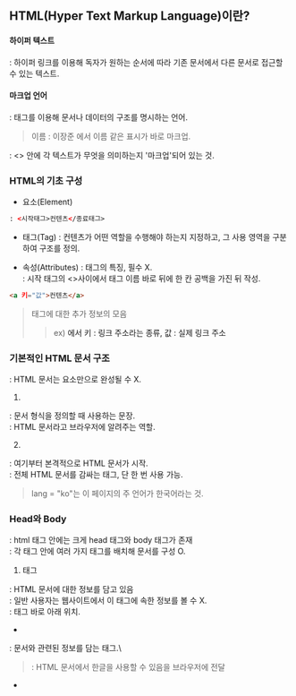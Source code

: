 ## HTML(Hyper Text Markup Language)이란?
#### 하이퍼 텍스트
: 하이퍼 링크를 이용해 독자가 원하는 순서에 따라 기존 문서에서 다른 문서로 접근할 수 있는 텍스트.
#### 마크업 언어
: 태그를 이용해 문서나 데이터의 구조를 명시하는 언어.
> 이름 : 이장준 에서 이름 같은 표시가 바로 마크업.

: <> 안에 각 텍스트가 무엇을 의미하는지 '마크업'되어 있는 것.

### HTML의 기초 구성
- 요소(Element)
``` html
: <시작태그>컨텐츠</종료태그>
```
- 태그(Tag)
: 컨텐츠가 어떤 역할을 수행해야 하는지 지정하고, 그 사용 영역을 구분하여 구조를 정의.

- 속성(Attributes)
: 태그의 특징, 필수 X.\
: 시작 태그의 <>사이에서 태그 이름 바로 뒤에 한 칸 공백을 가진 뒤 작성.
``` html
<a 키="값">컨텐츠</a>
```
> 태그에 대한 추가 정보의 모음
>> ex) <a>에서 키 : 링크 주소라는 종류, 값 : 실제 링크 주소

### 기본적인 HTML 문서 구조
: HTML 문서는 요소만으로 완성될 수 X.

1. <!DOCTYPE html>
: 문서 형식을 정의할 때 사용하는 문장.\
: HTML 문서라고 브라우저에 알려주는 역할.

2. <html lang="ko">
: 여기부터 본격적으로 HTML 문서가 시작.\
: 전체 HTML 문서를 감싸는 태그, 단 한 번 사용 가능.
> lang = "ko"는 이 페이지의 주 언어가 한국어라는 것.

### Head와 Body
: html 태그 안에는 크게 head 태그와 body 태그가 존재\
: 각 태그 안에 여러 가지 태그를 배치해 문서를 구성 O.
1. <head> 태그
: HTML 문서에 대한 정보를 담고 있음\
: 일반 사용자는 웹사이트에서 이 태그에 속한 정보를 볼 수 X.\
: <html> 태그 바로 아래 위치.
- <meta>
: 문서와 관련된 정보를 담는 태그.\
> <meta charset = "utf-8"> : HTML 문서에서 한글을 사용할 수 있음을 브라우저에 전달
- <title>
: 웹 페이지의 제목을 담는 태그

2. <body> 태그
: HTML 문서 중 사용자에게 실제로 보여지는 부분.
: <html>안에서 <head> 태그 바로 아래 위치.
- <h1>
: 제목을 표시하는 태그\
: 1~6까지 있음.
- <p>
: 단락을 표시하는 태그\
__등등....! body안에 들어가는 태그는 정말 많음 !!!!__
> head와 body는 html 태그 내에서 딱 한 번만 사용

## <body> 태그 안에 들어가는 여러 가지 태그
### 시맨틱 태그(Semantic tag)
: 많이 선호하는 레이아웃을 아예 태그로 만들어 각 요소의 쓰임을 명확하게 구분하기 위해 만들어진 태그.\
: 의미를 가지는 태그로, 나눠진 구획의 기능을 태그 이름만으로도 이해할 수 O.
- <header>
: 웹페이지 혹은 <section>의 소개나 제목을 담기 위해 사용하는 요소.
> <head> 태그와 혼동 X.
- <nav>
: 페이지 이동을 위한 메뉴를 주로 담음.
> 내비게이션 역할을 수행.
- <section>
: 기준에 따라 구획을 구분하기 위해 사용하는 요소.\
: 기준에 맞는 <article>들을 담음.
- <article>
: 주 내용을 담기 위해 사용하는 요소
- <aside>
: 광고 또는 사이트의 주변 부분에 해당하는 내용을 담기 위해 사용하는 요소.
- <footer>
: 일반적으로 웹 사이트의 가장 아래에 들어가는 회사 정보나 사이트 정보 등의 추가 정보를 담기 위해 사용하는 요소.

### 제목, 내용 관련 태그
#### 제목과 본문 태그
1. 제목 태그
: <h1> ~ <h6>까지 있음.
2. 본문 태그
- <p>
: paragraphs의 약자로, 단락 혹은 문단이라는 뜻.\
: 서로 이어지는 내용이라 생각하는 텍스트를 하나로 묶어 감싸면 단락으로 처리.
- <br>
: break의 약자로, 엔터(enter)와 동일한 역할\
: __줄바꿈__ 수행.
> 종료 태그 X. ~> 이런 요소를 빈 요소라고 부름.
- <pre>
: preformtted의 약자로, 형식화된 텍스트를 브라우저에 그래도 표시.
: __적은 내용 그대로 브라우저에 표시__
> 기억안나서 못쓰고 있었던 친구...
#### 나누기 위한 태그
- <div>
: division의 약자로 분할을 뜻함.\
: 아무것도 나타내지 않고 그저 __각각의 태그를 구분 짓기 위해 사용.__
> CSS를 이용해 레이아웃을 배치할 때 효과적으로 적용하기 위해, 묶어서 사용하기 위해 이 태그를 많이 사용한다.
#### 글자와 관련된 태그
1. <strong> / <em>
: 볼드체(굵게) / 이탤릭체(기울임꼴)
2. <sup> / <sub>
: 일반 위치보다 위로 / 아래로
> a^2 / log에 밑이 2인거..! 표현할때
3. <ins> / <del>
: 밑줄 / 취소선

### 링크 태그
#### <a>
: 하이퍼 링크 역할 수행.\
``` html
<a 속성>컨텐츠</a>
<a 키="값">컨텐츠</a>
<a 주소="https://github.com/hyunbingil">컨텐츠</a>
```
- 키 : 링크 주소라는 종류
- 값 : 실제 링크 주소
> <a> 태그는 속성을 필수로 가짐.
#### <a>의 속성
1. href(Hypertext Reference)
: <a>가 참조하는 웹사이트 주소(경로)를 값으로 가짐.
``` html
<a href = "https://github.com/hyunbingil">깃허브</a>
```
> 주소와 경로가 합쳐진 URL이 입력되어야한다는 소리.
2. target
: 링크를 클릭했을 때 해당 페이지를 어디에서 열지 정하는 속성
- _self
: 현재 탭에서 링크를 연다. (바로 이동)
- _blank
: 새 탭에서 링크를 연다.
``` html
<a href = "https://github.com/hyunbingil" target = "_blank">깃허브</a>
```
##### URL(Uniform Resource Locator)
: 웹 사이트 주소(domain)와 경로(path)를 합친 것.\
: 인터넷에서 자원의 위치를 표현
> 자원? : HTML 페이지, CSS 문서, 이미지 등
- 절대 URL : 접근하는 최초 시작점(주소)부터 경유한 경로를 모두 기록해 리소스의 위치를 나타냄.
- 상대 URL : 현재 위치(기준점)를 기준으로 상대적인 경로를 기록해 리소스의 위치를 나타냄.
> 폴더 ./ 이거 있자나!!! 그거 맞아.. 너가 알고 있는 그거..

### 멀티미디어 관련 태그
#### 이미지 태그 <img>
: 넣고자 하는 이미지에 대한 속성을 필히 작성해야 함.\
: 종료 태그 작성 X.
``` html
<img src="이미지 URL" alt="이미지 대체 문구"/>
```
- src 속성
: source의 약자로 근원.\
: 불러올 이미지의 파일 경로 또는 URL을 속성값으로 가짐.
- alt 속성
: Alternative text의 약자로 대체 문구라는 뜻.\
: 이미지 대신 표시할 문구를 값으로 가짐
> 이미지가 정상 출력 X or 이미지 파일 존재 X 경우 대비.
- width, height 속성
: 이미지의 너비나 높이 지정하는 속성
``` html
<img src="이미지 URL" alt="이사진이뭘까?" width="430px" height="320px"/>
```
> 권장사항 X. CSS로 조정하는게 낫소!

#### 오디오 태그 <audio>
: 오디오 파일이 저장된 경로를 src 값으로 설정하면, 웹 페이지에 해당 오디오 파일을 재생하는 플레이어가 추가된다.
``` html
<audio controls>
	<source src="assets/audio/태양의마테차.mp3" type="audio/mpeg">
</audio>
```

#### 비디오 태그 <video>
: 비디오 파일이 저장된 경로를 src 값으로 설정하면, 해당 비디오 파일을 재생할 수 있는 플레이어가 웹 페이지에 추가된다.
``` html
 <video controls>
	 <source src="assets/video/XX.mp4" type="video/mp4">
</video>
```
> height와 width 속성 지정 가능 (audio는 불가능)

#### 참고) 유튜브 영상 삽입
1. 방법 1
공유 눌리고 공유창 뜨면 <> 퍼가기 클릭.
2. 방법 2
유튜브 링크 복사 후
``` html
<iframe src = "https://www.youtube.com/watch?v=fN-YPbbGUoE"></iframe>
```
> 이거는 다른 곳에서도 가져올 수 있어요...

### 입력 양식 태그
: 값을 입력할 수 있는 공간을 마련하는 양식 태그
### 입력 양식 (form)
: 질문, 선택사항, 답변 작성 공간 등이 배치된다.
> 다양한 input form이 들어간다.
#### form 태그 속성
1. action
: 데이터를 보낼 URL을 지정.
> 해당 데이터를 처리할 웹 서버 URL을 값으로 가짐.
2. method
: 보내는 방식(GET/POST) 지정
> 사용자가 서버로 데이터를 전송할 때 데이터를 HTTP Request Message라는 정해진 메세지에 담겨 보내는데, Header/Body 두 부분으로 나뉜다.
>> Header : 데이터의 목적지가 되는 서버의 URL
- GET
: 사용자가 입력한 데이터를 서버URL 말미에 이어 붙여 __숨김 없이 보냄.__
> 주소와 데이터를 한 페이지에 보이도록 붙이는 것.
>> 주소 + 데이터
>>> 엽서 카드

: 서버에 데이터를 요청하고 데이터를 받아오는 역할 수행.
> 데이터 조회를 목적으로 할 때 사용.
>> 쉽게 전달, 즐겨찾기 가능.
- POST : 데이터를 URL 끝에 붙이지 않고 데이터의 내용을 메세지의 __Body 부분에 숨겨보냄.__
> 편지봉투에 밀봉된 편지지

: 서버에 있는 데이터를 쓰거나 수정, 삭제할 때 사용.
> 로그인이나 게시물 작성, 회원가입 등 데이터에 대한 보안이 필요한 경우 POST 방식 사용.

#### input 태그
: 사용자에게 입력을 받기 위해 사용\
: 빈 태그 (종료 태그 사용 X.)
> 텍스트, 제출 버튼, 파일 업로드, 날짜 등 매우 다양한 값 입력 가능.
#### input 태그 속성 (type)
1. text, email, password
``` html
<input type = "text" name = "myname">
<input type = "email" name = "email">
<input type = "password" name = "pw">
```
2. button, checkbox, search, file, radio
``` html
<input type="button" value="Button">
<input type="search" name="search">
<input type="checkbox" name="python" value="python" checked>Python<br>
<input type="checkbox" name="javascript" value="javascript">Javascript<br>
<input type="file" name="myfile">
<input type="radio" name="gender" value="male" checked> 남자<br>
<input type="radio" name="gender" value="female"> 여자<br>
```
3. color, date, number, range, reset, time,
``` html
<h3>color</h3>
<input type="color" name="color">
<hr>

<h3>date</h3>
<input type="date" name="birthday">
<hr>

<h3>number</h3>
<input type="number" name="quantity" min="1" max="10" step="1" value="1">
<hr>

<h3>range</h3>
<input type="range" name="points" min="0" max="10" step="1" value="5">
<hr>

<h3>reset</h3>
<input type="reset">
<hr>

<h3>time</h3>
<input type="time" name="mytime">
<hr>
```
#### input 태그 속성 (name)
: __입력 받은 데이터를 구분하기 위해__ name 속성을 키(key)로, 입력 받은 데이터를 값(value)로 전송.

#### input 태그 속성(placeholder)
: 가이드 문구 지정\
: 입력 칸 안에 나타나며, 입력 칸 클릭해 값 입력 시 사라짐.
``` html
<h3>회원가입</h3>
<form action="my-app" method="get">
	<input type="text" name="id" placeholder="아이디를 입력하세요.">
</form>
```
> value라는 속성도 있는데, 말 그대로 값을 할당하는 속성이라서 칸을 클릭해도 값이 남아있음.
>> value로 설정해 준 값이 초기값으로 들어가게 되는 것.

#### <label> 태그
: <input>태그의 id 속성과 함께 입력 양식의 역할이 무엇인지 알려주는 이름표 역할을 수행함.
##### for 속성
: for 속성 값으로 <input> 태그의 id 속성 값을 입력함.
``` html
<label for = "userid">아이디: </label>
<input type = "text" id = "userid" name = "id">
```
> label 태그에 해당하는 이름표 클릭시 입력 칸 활성화.
>> div를 이용해서 예를 들면 아이디랑 비밀번호 칸 나눠주면 깔끔 ^.^

#### select 태그
